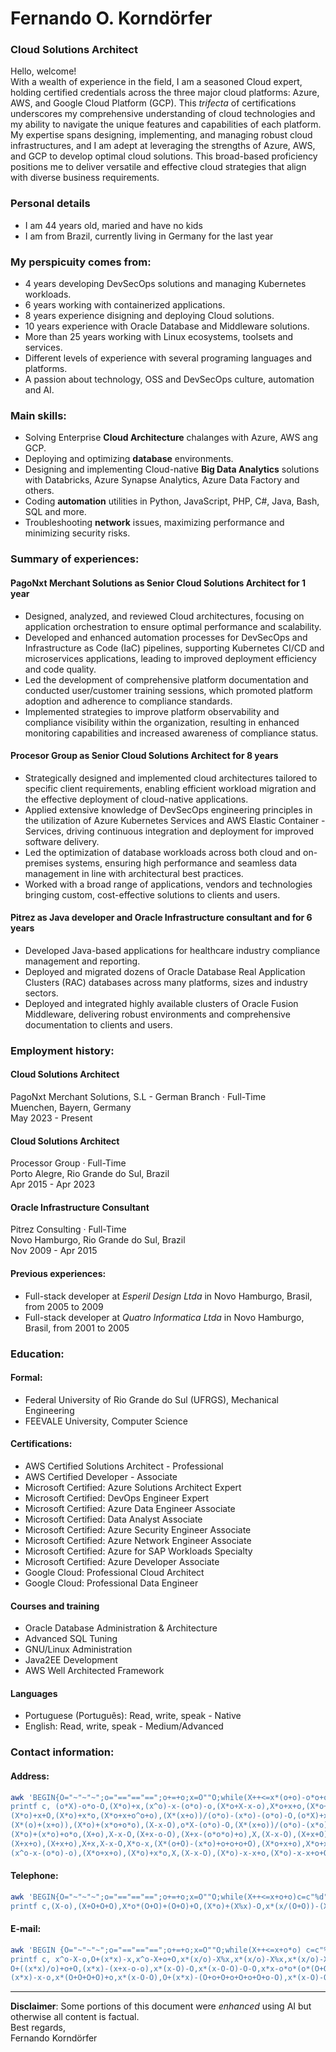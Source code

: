 # Fernando O. Korndörfer
### Cloud Solutions Architect

Hello, welcome!\
With a wealth of experience in the field, I am a seasoned Cloud expert, holding certified credentials across the three major cloud platforms: Azure, AWS, and Google Cloud Platform (GCP). This *trifecta* of certifications underscores my comprehensive understanding of cloud technologies and my ability to navigate the unique features and capabilities of each platform. My expertise spans designing, implementing, and managing robust cloud infrastructures, and I am adept at leveraging the strengths of Azure, AWS, and GCP to develop optimal cloud solutions. This broad-based proficiency positions me to deliver versatile and effective cloud strategies that align with diverse business requirements.

### Personal details
- I am 44 years old, maried and have no kids
- I am from Brazil, currently living in Germany for the last year


### My perspicuity comes from:
- 4 years developing DevSecOps solutions and managing Kubernetes workloads.
- 6 years working with containerized applications.
- 8 years experience disigning and deploying Cloud solutions.
- 10 years experience with Oracle Database and Middleware solutions.
- More than 25 years working with Linux ecosystems, toolsets and services.
- Different levels of experience with several programing languages and platforms.
- A passion about technology, OSS and DevSecOps culture, automation and AI.

### Main skills:
-  Solving Enterprise **Cloud Architecture** chalanges with Azure, AWS ang GCP.
-  Deploying and optimizing **database** environments.
-  Designing and implementing Cloud-native **Big Data Analytics** solutions with Databricks, Azure Synapse Analytics, Azure Data Factory and others.
-  Coding **automation** utilities in Python, JavaScript, PHP, C#, Java, Bash, SQL and more.
-  Troubleshooting **network** issues, maximizing performance and minimizing security risks.

### Summary of experiences:

#### PagoNxt Merchant Solutions as Senior Cloud Solutions Architect for 1 year
- Designed, analyzed, and reviewed Cloud architectures, focusing on application orchestration to ensure optimal performance and scalability.
- Developed and enhanced automation processes for DevSecOps and Infrastructure as Code (IaC) pipelines, supporting Kubernetes CI/CD and microservices applications, leading to improved deployment efficiency and code quality.
- Led the development of comprehensive platform documentation and conducted user/customer training sessions, which promoted platform adoption and adherence to compliance standards.
- Implemented strategies to improve platform observability and compliance visibility within the organization, resulting in enhanced monitoring capabilities and increased awareness of compliance status.

#### Procesor Group as Senior Cloud Solutions Architect for 8 years
- Strategically designed and implemented cloud architectures tailored to specific client requirements, enabling efficient workload migration and the effective deployment of cloud-native applications.
- Applied extensive knowledge of DevSecOps engineering principles in the utilization of Azure Kubernetes Services and AWS Elastic Container - Services, driving continuous integration and deployment for improved software delivery.
- Led the optimization of database workloads across both cloud and on-premises systems, ensuring high performance and seamless data management in line with architectural best practices.
- Worked with a broad range of applications, vendors and technologies bringing custom, cost-effective solutions to clients and users.

#### Pitrez as Java developer and Oracle Infrastructure consultant and for 6 years
- Developed Java-based applications for healthcare industry compliance management and reporting.
- Deployed and migrated dozens of Oracle Database Real Application Clusters (RAC) databases across many platforms, sizes and industry sectors.
- Deployed and integrated highly available clusters of Oracle Fusion Middleware, delivering robust environments and comprehensive documentation to clients and users.

### Employment history:

#### Cloud Solutions Architect
PagoNxt Merchant Solutions, S.L - German Branch · Full-Time\
Muenchen, Bayern, Germany\
May 2023 - Present

#### Cloud Solutions Architect
Processor Group · Full-Time\
Porto Alegre, Rio Grande do Sul, Brazil\
Apr 2015 - Apr 2023

#### Oracle Infrastructure Consultant
Pitrez Consulting · Full-Time\
Novo Hamburgo, Rio Grande do Sul, Brazil\
Nov 2009 - Apr 2015

#### Previous experiences:
- Full-stack developer at *Esperil Design Ltda* in Novo Hamburgo, Brasil, from 2005 to 2009
- Full-stack developer at *Quatro Informatica Ltda* in Novo Hamburgo, Brasil, from 2001 to 2005

### Education:

#### Formal:
- Federal University of Rio Grande do Sul (UFRGS), Mechanical Engineering
- FEEVALE University, Computer Science

#### Certifications:
- AWS Certified Solutions Architect - Professional
- AWS Certified Developer - Associate
- Microsoft Certified: Azure Solutions Architect Expert
- Microsoft Certified: DevOps Engineer Expert
- Microsoft Certified: Azure Data Engineer Associate
- Microsoft Certified: Data Analyst Associate
- Microsoft Certified: Azure Security Engineer Associate
- Microsoft Certified: Azure Network Engineer Associate
- Microsoft Certified: Azure for SAP Workloads Specialty
- Microsoft Certified: Azure Developer Associate
- Google Cloud: Professional Cloud Architect
- Google Cloud: Professional Data Engineer

#### Courses and training
- Oracle Database Administration & Architecture
- Advanced SQL Tuning
- GNU/Linux Administration
- Java2EE Development
- AWS Well Architected Framework

#### Languages
- Portuguese (Português): Read, write, speak - Native
- English: Read, write, speak - Medium/Advanced

### Contact information:

#### Address:
``` sh
awk 'BEGIN{O="~"~"~";o="=="=="==";o+=+o;x=O""O;while(X++<=x*(o+o)-o*o+o)c=c"%c";
printf c, (o*X)-o*o-O,(X*o)+x,(x^o)-x-(o*o)-o,(X*o+X-x-o),X*o+x+o,(X*o+x+o^o+o),
(X*o)+x+O,(X*o)+x*o,(X*o+x+o^o+o),(X*(x+o))/(o*o)-(x*o)-(o*o)-O,(o*X)+x*o+(x+O),
(X*(o)+(x+o)),(X*o)+(x*o+o*o),(X-x-O),o*X-(o*o)-O,(X*(x+o))/(o*o)-(x*o)-(o*o)-O,
(X*o)+(x*o)+o*o,(X+o),X-x-O,(X+x-o-O),(X+x-(o*o*o)+o),X,(X-x-O),(X+x+O),(X+o*o),
(X+x+o),(X+x+o),X+x,X-x-O,X*o-x,(X*(o+O)-(x*o)+o+o+o+O),(X*o+x+o),X*o+x*o,X*o+x,
(x^o-x-(o*o)-o),(X*o+x+o),(X*o)+x*o,X,(X-x-O),(X*o)-x-x+o,(X*o)-x-x+o+O,x,x+o;}';
```

#### Telephone:
``` sh
awk 'BEGIN{O="~"~"~";o="=="=="==";o+=+o;x=O""O;while(X++<=x+o+o)c=c"%d";c=substr(c,O,x+O);
printf c,(X-o),(X+O+O+O),X*o*(O+O)+(O+O)+O,(X*o)+(X%x)-O,x*(x/(O+O))-(X%x)+o,(x+O)/o+O;}';
```

#### E-mail:
``` sh
awk 'BEGIN {O="~"~"~";o="=="=="==";o+=+o;x=O""O;while(X++<=x+o*o) c=c"%c";
printf c, x^o-X-o,O+(x*x)-x,x^o-X+o+O,x*(x/o)-X%x,x*(x/o)-X%x,x*(x/o)-X%x,
O+((x*x)/o)+o+O,(x*x)-(x+x-o-o),x*(x-O)-O,x*(x-O-O)-O-O,x*x-o*o*(o*(O+O)),
(x*x)-x-o,x*(O+O+O+O)+o,x*(x-O-O),O+(x*x)-(O+o+O+o+O+o+O+o-O),x*(x-O)-O}';
```
---
**Disclaimer**: Some portions of this document were *enhanced* using AI but otherwise all content is factual.\
Best regards,\
Fernando Korndörfer

